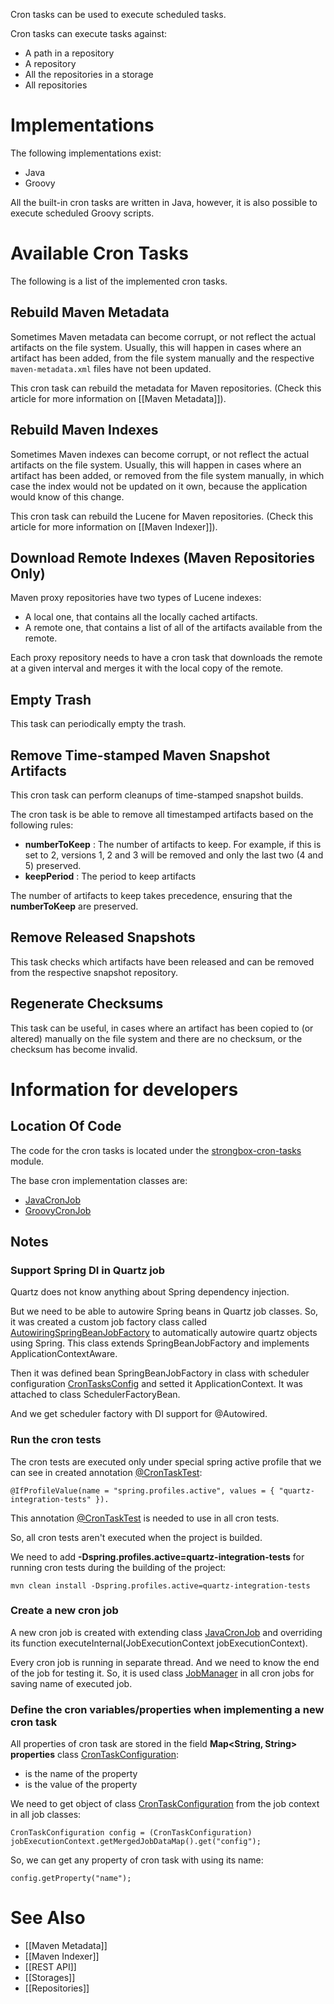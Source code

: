 Cron tasks can be used to execute scheduled tasks.

Cron tasks can execute tasks against:
- A path in a repository
- A repository
- All the repositories in a storage
- All repositories

# Implementations

The following implementations exist:
* Java
* Groovy

All the built-in cron tasks are written in Java, however, it is also possible to execute scheduled Groovy scripts.

# Available Cron Tasks

The following is a list of the implemented cron tasks.

## Rebuild Maven Metadata

Sometimes Maven metadata can become corrupt, or not reflect the actual artifacts on the file system. Usually, this will happen in cases where an artifact has been added, from the file system manually and the respective `maven-metadata.xml` files have not been updated.

This cron task can rebuild the metadata for Maven repositories. (Check this article for more information on [[Maven Metadata]]).

## Rebuild Maven Indexes

Sometimes Maven indexes can become corrupt, or not reflect the actual artifacts on the file system. Usually, this will happen in cases where an artifact has been added, or removed from the file system manually, in which case the index would not be updated on it own, because the application would know of this change.

This cron task can rebuild the Lucene for Maven repositories. (Check this article for more information on [[Maven Indexer]]).

## Download Remote Indexes (Maven Repositories Only)

Maven proxy repositories have two types of Lucene indexes:
* A local one, that contains all the locally cached artifacts.
* A remote one, that contains a list of all of the artifacts available from the remote.

Each proxy repository needs to have a cron task that downloads the remote at a given interval and merges it with the local copy of the remote.

## Empty Trash

This task can periodically empty the trash.

## Remove Time-stamped Maven Snapshot Artifacts

This cron task can perform cleanups of time-stamped snapshot builds.

The cron task is be able to remove all timestamped artifacts based on the following rules:
* **numberToKeep** : The number of artifacts to keep. For example, if this is set to 2, versions 1, 2  and 3  will be removed and only the last two (4  and 5) preserved.
* **keepPeriod** : The period to keep artifacts

The number of artifacts to keep takes precedence, ensuring that the **numberToKeep** are preserved.

## Remove Released Snapshots

This task checks which artifacts have been released and can be removed from the respective snapshot repository.

## Regenerate Checksums

This task can be useful, in cases where an artifact has been copied to (or altered) manually on the file system and there are no checksum, or the checksum has become invalid.

# Information for developers

## Location Of Code
The code for the cron tasks is located under the [strongbox-cron-tasks](https://github.com/strongbox/strongbox/tree/master/strongbox-cron-tasks) module.

The base cron implementation classes are:
* [JavaCronJob](https://github.com/strongbox/strongbox/blob/master/strongbox-cron-tasks/src/main/java/org.carlspring.strongbox/cron/api/jobs/JavaCronJob.java)
* [GroovyCronJob](https://github.com/strongbox/strongbox/blob/master/strongbox-cron-tasks/src/main/java/org.carlspring.strongbox/cron/api/jobs/GroovyCronJob.java)

## Notes

### Support Spring DI in Quartz job

Quartz does not know anything about Spring dependency injection.

But we need to be able to autowire Spring beans in Quartz job classes. So, it was created a custom job factory class called [AutowiringSpringBeanJobFactory](https://github.com/strongbox/strongbox/blob/master/strongbox-cron-tasks/src/main/java/org.carlspring.strongbox/cron/config/AutowiringSpringBeanJobFactory.java) to automatically autowire quartz objects using Spring. This class extends SpringBeanJobFactory and implements ApplicationContextAware.

Then it was defined bean SpringBeanJobFactory in class with scheduler configuration [CronTasksConfig](https://github.com/strongbox/strongbox/blob/master/strongbox-cron-tasks/src/main/java/org.carlspring.strongbox/cron/config/CronTasksConfig.java) and setted it ApplicationContext.
It was attached to class SchedulerFactoryBean. 

And we get scheduler factory with DI support for @Autowired. 

### Run the cron tests

The cron tests are executed only under special spring active profile that we can see in created annotation [@CronTaskTest](https://github.com/strongbox/strongbox/blob/master/strongbox-cron-tasks/src/test/java/org.carlspring.strongbox.cron/context/CronTaskTest.java):

    @IfProfileValue(name = "spring.profiles.active", values = { "quartz-integration-tests" }).

This annotation [@CronTaskTest](https://github.com/strongbox/strongbox/blob/master/strongbox-cron-tasks/src/test/java/org.carlspring.strongbox.cron/context/CronTaskTest.java) is needed to use in all cron tests.

So, all cron tests aren't  executed when the project is builded.

We need to add **-Dspring.profiles.active=quartz-integration-tests** for running cron tests during the building of the project:

    mvn clean install -Dspring.profiles.active=quartz-integration-tests 

### Create a new cron job

A new cron job is created with extending class [JavaCronJob](https://github.com/strongbox/strongbox/blob/master/strongbox-cron-tasks/src/main/java/org.carlspring.strongbox/cron/api/jobs/JavaCronJob.java) and overriding its function executeInternal(JobExecutionContext jobExecutionContext).

Every cron job is running in separate thread. And we need to know the end of the job for testing it. So, it is used class [JobManager](https://github.com/strongbox/strongbox/blob/master/strongbox-cron-tasks/src/main/java/org.carlspring.strongbox/cron/config/JobManager.java) in all cron jobs for saving name of executed job.    

### Define the cron variables/properties when implementing a new cron task

All properties of cron task are stored in the field **Map<String, String> properties** class [CronTaskConfiguration](https://github.com/strongbox/strongbox/blob/master/strongbox-cron-tasks/src/main/java/org.carlspring.strongbox/cron/domain/CronTaskConfiguration.java):
 * <k> is the name of the property
 * <v> is the value of the property
 
We need to get object of class [CronTaskConfiguration](https://github.com/strongbox/strongbox/blob/master/strongbox-cron-tasks/src/main/java/org.carlspring.strongbox/cron/domain/CronTaskConfiguration.java) from the job context in all job classes:

    CronTaskConfiguration config = (CronTaskConfiguration) jobExecutionContext.getMergedJobDataMap().get("config");

 So, we can get any property of cron task with using its name:

    config.getProperty("name");


# See Also
* [[Maven Metadata]]
* [[Maven Indexer]]
* [[REST API]]
* [[Storages]]
* [[Repositories]]
